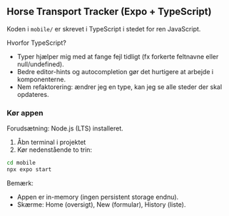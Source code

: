
## Horse Transport Tracker (Expo + TypeScript)

Koden i `mobile/` er skrevet i TypeScript i stedet for ren JavaScript.

Hvorfor TypeScript?
- Typer hjælper mig med at fange fejl tidligt (fx forkerte feltnavne eller null/undefined).
- Bedre editor-hints og autocompletion gør det hurtigere at arbejde i komponenterne.
- Nem refaktorering: ændrer jeg en type, kan jeg se alle steder der skal opdateres.

### Kør appen

Forudsætning: Node.js (LTS) installeret.

1. Åbn terminal i projektet
2. Kør nedenstående to trin:

```sh
cd mobile
npx expo start
```


Bemærk:
- Appen er in-memory (ingen persistent storage endnu).
- Skærme: Home (oversigt), New (formular), History (liste).
  